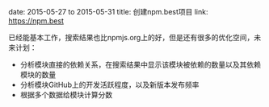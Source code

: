date:  2015-05-27 to 2015-05-31
title: 创建npm.best项目
link:  https://npm.best

已经能基本工作，搜索结果也比npmjs.org上的好，但是还有很多的优化空间，未来计划：

+ 分析模块直接的依赖关系，在搜索结果中显示该模块被依赖的数量以及其依赖模块的数量
+ 分析模块GitHub上的开发活跃程度，以及新版本发布频率
+ 根据多个数据给模块计算分数
